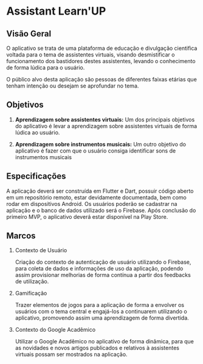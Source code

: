 # Assistant Learn'UP

## Visão Geral
O aplicativo se trata de uma plataforma de educação e divulgação cientifica voltada para o tema de assistentes virtuais, visando desmistificar o funcionamento dos bastidores destes assistentes, levando o conhecimento de forma lúdica para o usuário.

O público alvo desta aplicação são pessoas de diferentes faixas etárias que tenham intenção ou desejam se aprofundar no tema.

## Objetivos

1. **Aprendizagem sobre assistentes virtuais:** Um dos principais objetivos do aplicativo é levar a aprendizagem sobre assistentes virtuais de forma lúdica ao usuário.

2. **Aprendizagem sobre instrumentos musicais:** Um outro objetivo do aplicativo é fazer com que o usuário consiga identificar sons de instrumentos musicais

## Especificações

A aplicação deverá ser construída em Flutter e Dart, possuir código aberto em um repositório remoto, estar devidamente documentada, bem como rodar em dispositivos Android. Os usuários poderão se cadastrar na aplicação e o banco de dados utilizado será o Firebase. Após conclusão do primeiro MVP, o aplicativo deverá estar disponível na Play Store.

## Marcos

1. Contexto de Usuário

    Criação do contexto de autenticação de usuário utilizando o Firebase, para coleta de dados e informações de uso da aplicação, podendo assim provisionar melhorias de forma contínua a partir dos feedbacks de utilização.

2. Gamificação

    Trazer elementos de jogos para a aplicação de forma a envolver os usuários com o tema central e engajá-los a continuarem utilizando o aplicativo, promovendo assim uma aprendizagem de forma divertida.

3. Contexto do Google Acadêmico

    Utilizar o Google Acadêmico no aplicativo de forma dinâmica, para que as novidades e novos artigos publicados e relativos à assistentes virtuais possam ser mostrados na aplicação.


